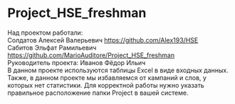 # Project_HSE_freshman
Над проектом работали: \
Солдатов Алексей Валерьевич https://github.com/Alex193/HSE \
Сабитов Эльфат Рамильевич https://github.com/MarioAuditore/Project_HSE_freshman \
Руководитель проекта: Иванов Фёдор Ильич \
В данном проекте используются таблицы Excel в виде входных данных. Также, в данном проекте мы избавляемся от кампаний и слов, у которых нет статистики. Для корректной работы нужно указать правильное расположение папки Project в вашей системе.
